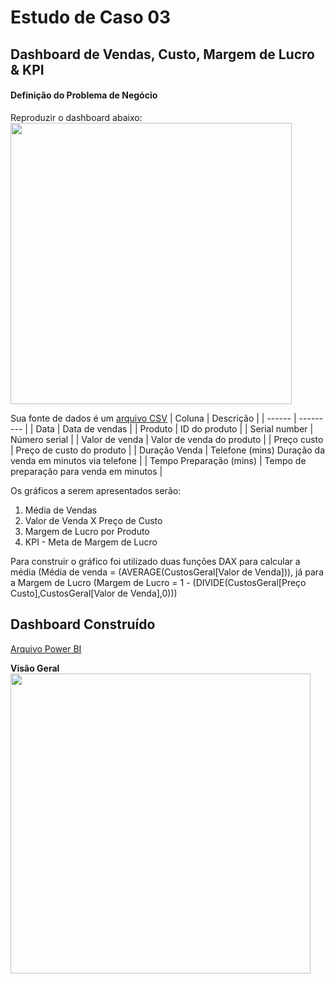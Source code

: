 # Estudo de Caso 03
## Dashboard de Vendas, Custo, Margem de Lucro & KPI
#### Definição do Problema de Negócio

Reproduzir o dashboard abaixo:
<br>
<img height="450" src="https://github.com/romulovieira777/Power_BI_Data_Science_Academy_2.0/blob/master/Cap%C3%ADtulo%2004/Exercicio.png"/>
</br>

Sua fonte de dados é um [arquivo CSV](https://github.com/romulovieira777/Power_BI_Data_Science_Academy_2.0/blob/master/Cap%C3%ADtulo%2004/Custos.csv)
| Coluna | Descrição |
| ------ | --------- |
| Data	| Data de vendas |
| Produto	| ID do produto |
| Serial number	| Número serial |
| Valor de venda	| Valor de venda do produto |
| Preço custo	| Preço de custo do produto |
| Duração Venda | Telefone (mins)	Duração da venda em minutos via telefone |
| Tempo Preparação (mins)	| Tempo de preparação para venda em minutos |

Os gráficos a serem apresentados serão:

1. Média de Vendas
2. Valor de Venda X Preço de Custo
3. Margem de Lucro por Produto
4. KPI - Meta de Margem de Lucro

Para construir o gráfico foi utilizado duas funções DAX para calcular a média (Média de venda = (AVERAGE(CustosGeral[Valor de Venda])), já para a Margem de Lucro
(Margem de Lucro = 1 - (DIVIDE(CustosGeral[Preço Custo],CustosGeral[Valor de Venda],0)))

## Dashboard Construído
[Arquivo Power BI](https://github.com/romulovieira777/Power_BI_Data_Science_Academy_2.0/blob/master/Cap%C3%ADtulo%2004/Cap04-Proj03.pbix)

**Visão Geral**
<br>
<img height="480" src="https://github.com/romulovieira777/Power_BI_Data_Science_Academy_2.0/blob/master/Cap%C3%ADtulo%2004/Estudo%20de%20Caso%2003.png"/>
</br>
